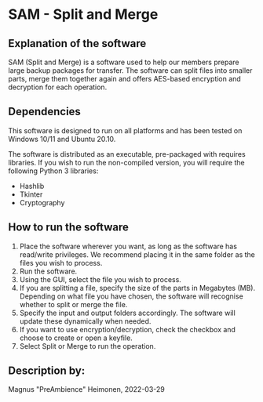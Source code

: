 <!--- State the text needed in the fields marked with [explanatory on what] if not needed remove the text. 
Feel free to use more mark down for formatting the text-->
# SAM - Split and Merge

## Explanation of the software
SAM (Split and Merge) is a software used to help our members prepare large backup packages for transfer.
The software can split files into smaller parts, merge them together again and offers AES-based encryption and decryption for each operation.

## Dependencies
This software is designed to run on all platforms and has been tested on Windows 10/11 and Ubuntu 20.10.

The software is distributed as an executable, pre-packaged with requires libraries.
If you wish to run the non-compiled version, you will require the following Python 3 libraries:

- Hashlib
- Tkinter
- Cryptography

## How to run the software
1.  Place the software wherever you want, as long as the software has read/write privileges. We recommend placing it in the same folder as the files you wish to process.
2.	Run the software.
3.	Using the GUI, select the file you wish to process.
4.	If you are splitting a file, specify the size of the parts in Megabytes (MB). Depending on what file you have chosen, the software will recognise whether to split or merge the file.
6.	Specify the input and output folders accordingly. The software will update these dynamically when needed.
7.	If you want to use encryption/decryption, check the checkbox and choose to create or open a keyfile.
8.	Select Split or Merge to run the operation.

## Description by:
Magnus "PreAmbience" Heimonen, 2022-03-29
